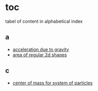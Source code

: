 # toc
tabel of content in alphabetical index


## a
+ [acceleration due to gravity](0001.md)
+ [area of regular 2d shapes](0000.md)


## c
+ [center of mass for system of particles](0002.md)